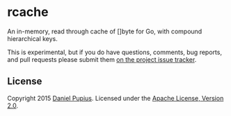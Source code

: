 # rcache

An in-memory, read through cache of []byte for Go, with compound hierarchical
keys.

This is experimental, but if you do have questions, comments, bug reports, and
pull requests please submit them
[on the project issue tracker](https://github.com/dpup/rcache/issues/new).

License
-------
Copyright 2015 [Daniel Pupius](http://pupius.co.uk). Licensed under the
[Apache License, Version 2.0](http://www.apache.org/licenses/LICENSE-2.0).
